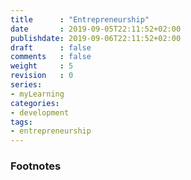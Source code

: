 ```yaml
---
title      : "Entrepreneurship"
date       : 2019-09-05T22:11:52+02:00
publishdate: 2019-09-06T22:11:52+02:00
draft      : false
comments   : false
weight     : 5
revision   : 0
series:
- myLearning
categories:
- development
tags:
- entrepreneurship
---
```




### Footnotes

[^1]:
[^2]:
